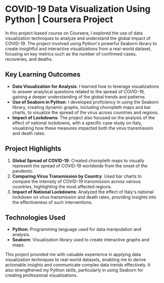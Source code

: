 # COVID-19 Data Visualization Using Python | Coursera Project

In this project-based course on Coursera, I explored the use of data visualization techniques to analyze and understand the global impact of COVID-19. The project involved using Python's powerful Seaborn library to create insightful and interactive visualizations from a real-world dataset, focusing on key metrics such as the number of confirmed cases, recoveries, and deaths.

## Key Learning Outcomes

- **Data Visualization for Analysis**: I learned how to leverage visualizations to answer analytical questions related to the spread of COVID-19, gaining a deeper understanding of the global trends and patterns.
- **Use of Seaborn in Python**: I developed proficiency in using the Seaborn library, creating dynamic graphs, including choropleth maps and bar charts, to visualize the spread of the virus across countries and regions.
- **Impact of Lockdowns**: The project also focused on the analysis of the effect of national lockdowns, with a specific case study on Italy, visualizing how these measures impacted both the virus transmission and death rates.

## Project Highlights

1. **Global Spread of COVID-19**: Created choropleth maps to visually represent the spread of COVID-19 worldwide from the onset of the pandemic.
2. **Comparing Virus Transmission by Country**: Used bar charts to compare the intensity of COVID-19 transmission across various countries, highlighting the most affected regions.
3. **Impact of National Lockdowns**: Analyzed the effect of Italy's national lockdown on virus transmission and death rates, providing insights into the effectiveness of such interventions.

## Technologies Used
- **Python**: Programming language used for data manipulation and analysis.
- **Seaborn**: Visualization library used to create interactive graphs and maps.

This project provided me with valuable experience in applying data visualization techniques to real-world datasets, enabling me to derive actionable insights and communicate complex data trends effectively. It also strengthened my Python skills, particularly in using Seaborn for creating professional visualizations.
